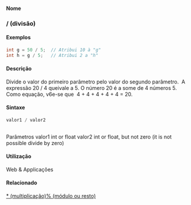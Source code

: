 
#### Nome
### / (divisão)

#### Exemplos

```pde
int g = 50 / 5;  // Atribui 10 à "g"
int h = g / 5;   // Atribui 2 a "h"

```

#### Descrição
Divide o valor do primeiro parâmetro pelo
valor do segundo parâmetro.  A expressão 20 / 4
queivale a 5. O número 20 é a some de 4 números 5.
Como equação, v6e-se que  4 + 4 + 4 + 4 + 4 = 20.

#### Sintaxe
```pde
valor1 / valor2
            
```
Parâmetros
valor1
int or float
valor2
int or float, but not zero (it is not possible  divide by zero)

#### Utilização

	
Web & Applicações

#### Relacionado
[* (multiplicação)](multiply)[% (módulo ou resto)](modulo)
